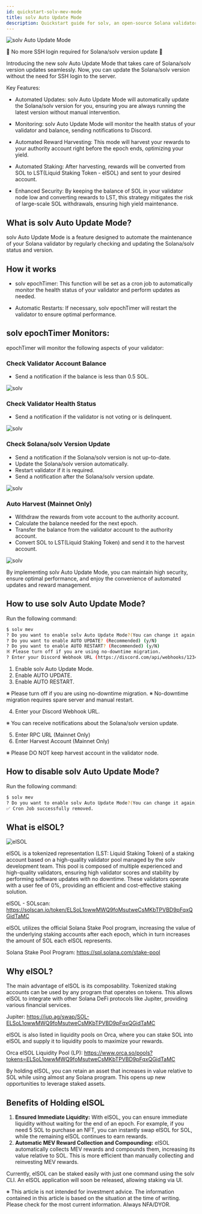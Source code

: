 ```yaml
---
id: quickstart-solv-mev-mode
title: solv Auto Update Mode
description: Quickstart guide for solv, an open-source Solana validator tool - Auto Update Mode
---
```


![solv Auto Update Mode](/news/2024/07/11/solvMEVMode.jpg)

🌱 No more SSH login required for Solana/solv version update 🌱

Introducing the new solv Auto Update Mode that takes care of Solana/solv version updates seamlessly. Now, you can update the Solana/solv version without the need for SSH login to the server.

Key Features:

- Automated Updates: solv Auto Update Mode will automatically update the Solana/solv version for you, ensuring you are always running the latest version without manual intervention.

- Monitoring: solv Auto Update Mode will monitor the health status of your validator and balance, sending notifications to Discord.

- Automated Reward Harvesting: This mode will harvest your rewards to your authority account right before the epoch ends, optimizing your yield.

- Automated Staking: After harvesting, rewards will be converted from SOL to LST(Liquid Staking Token - elSOL) and sent to your desired account.

- Enhanced Security: By keeping the balance of SOL in your validator node low and converting rewards to LST, this strategy mitigates the risk of large-scale SOL withdrawals, ensuring high yield maintenance.

## What is solv Auto Update Mode?

solv Auto Update Mode is a feature designed to automate the maintenance of your Solana validator by regularly checking and updating the Solana/solv status and version.

## How it works

- solv epochTimer: This function will be set as a cron job to automatically monitor the health status of your validator and perform updates as needed.

- Automatic Restarts: If necessary, solv epochTimer will restart the validator to ensure optimal performance.

## solv epochTimer Monitors:

epochTimer will monitor the following aspects of your validator:

### Check Validator Account Balance

- Send a notification if the balance is less than 0.5 SOL.

![solv](/doc/alert-balance-msg.png)

### Check Validator Health Status

- Send a notification if the validator is not voting or is delinquent.

![solv](/doc/alert-inactive-msg.png)

### Check Solana/solv Version Update

- Send a notification if the Solana/solv version is not up-to-date.
- Update the Solana/solv version automatically.
- Restart validator if it is required.
- Send a notification after the Solana/solv version update.

![solv](/doc/restart-msg.png)

### Auto Harvest (Mainnet Only)

- Withdraw the rewards from vote account to the authority account.
- Calculate the balance needed for the next epoch.
- Transfer the balance from the validator account to the authority account.
- Convert SOL to LST(Liquid Staking Token) and send it to the harvest account.

![solv](/doc/harvest-msg.png)

By implementing solv Auto Update Mode, you can maintain high security, ensure optimal performance, and enjoy the convenience of automated updates and reward management.

## How to use solv Auto Update Mode?

Run the following command:

```bash
$ solv mev
? Do you want to enable solv Auto Update Mode?(You can change it again) (y/N)
? Do you want to enable AUTO UPDATE? (Recommended) (y/N)
? Do you want to enable AUTO RESTART? (Recommended) (y/N)
※ Please turn off if you are using no-downtime migration.
? Enter your Discord Webhook URL (https://discord.com/api/webhooks/1234)
```

1.  Enable solv Auto Update Mode.
2.  Enable AUTO UPDATE.
3.  Enable AUTO RESTART.

※ Please turn off if you are using no-downtime migration.
※ No-downtime migration requires spare server and manual restart.

4.  Enter your Discord Webhook URL.

※ You can receive notifications about the Solana/solv version update.

5.  Enter RPC URL (Mainnet Only)
6.  Enter Harvest Account (Mainnet Only)

※ Please DO NOT keep harvest account in the validator node.

## How to disable solv Auto Update Mode?

Run the following command:

```bash
$ solv mev
? Do you want to enable solv Auto Update Mode?(You can change it again) (y/N) n
✅ Cron Job successfully removed.
```

## What is elSOL?

![elSOL](/news/2024/07/05/elSOLlst.jpg)

elSOL is a tokenized representation (LST: Liquid Staking Token) of a staking account based on a high-quality validator pool managed by the solv development team. This pool is composed of multiple experienced and high-quality validators, ensuring high validator scores and stability by performing software updates with no downtime. These validators operate with a user fee of 0%, providing an efficient and cost-effective staking solution.

elSOL - SOLscan: https://solscan.io/token/ELSoL1owwMWQ9foMsutweCsMKbTPVBD9pFqxQGidTaMC

elSOL utilizes the official Solana Stake Pool program, increasing the value of the underlying staking accounts after each epoch, which in turn increases the amount of SOL each elSOL represents.

Solana Stake Pool Program: https://spl.solana.com/stake-pool

## Why elSOL?

The main advantage of elSOL is its composability. Tokenized staking accounts can be used by any program that operates on tokens. This allows elSOL to integrate with other Solana DeFi protocols like Jupiter, providing various financial services.

Jupiter: https://jup.ag/swap/SOL-ELSoL1owwMWQ9foMsutweCsMKbTPVBD9pFqxQGidTaMC

elSOL is also listed in liquidity pools on Orca, where you can stake SOL into elSOL and supply it to liquidity pools to maximize your rewards.

Orca elSOL Liquidity Pool (LP): https://www.orca.so/pools?tokens=ELSoL1owwMWQ9foMsutweCsMKbTPVBD9pFqxQGidTaMC

By holding elSOL, you can retain an asset that increases in value relative to SOL while using almost any Solana program. This opens up new opportunities to leverage staked assets.

## Benefits of Holding elSOL

1. **Ensured Immediate Liquidity:** With elSOL, you can ensure immediate liquidity without waiting for the end of an epoch. For example, if you need 5 SOL to purchase an NFT, you can instantly swap elSOL for SOL, while the remaining elSOL continues to earn rewards.
2. **Automatic MEV Reward Collection and Compounding:** elSOL automatically collects MEV rewards and compounds them, increasing its value relative to SOL. This is more efficient than manually collecting and reinvesting MEV rewards.

Currently, elSOL can be staked easily with just one command using the solv CLI. An elSOL application will soon be released, allowing staking via UI.

※ This article is not intended for investment advice. The information contained in this article is based on the situation at the time of writing. Please check for the most current information. Always NFA/DYOR.
